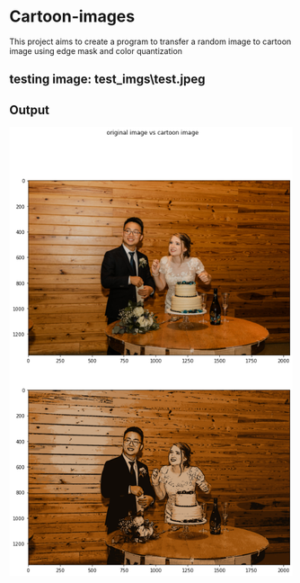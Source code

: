 # Cartoon-images
This project aims to create a program to transfer a random image to cartoon image using edge mask and color quantization

## testing image: test_imgs\test.jpeg

## Output
![alt text](https://github.com/bfeng1/Cartoon-images/blob/main/download.png)
